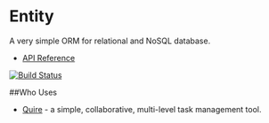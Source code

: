 # Entity

A very simple ORM for relational and NoSQL database.

* [API Reference](http://www.dartdocs.org/documentation/entity/0.7.3+2)

[![Build Status](https://drone.io/github.com/rikulo/entity/status.png)](https://drone.io/github.com/rikulo/entity/latest)

##Who Uses

* [Quire](https://quire.io) - a simple, collaborative, multi-level task management tool.
